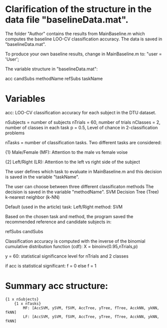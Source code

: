 # Clarification of the structure in the data file "baselineData.mat".

The folder "Author" contains the results from MainBaseline.m which computes the baseline LOO-CV classification accuracy.
The data is saved in "baselineData.mat". 

To produce your own baseline results, change in MainBaseline.m to:
  "user = 'User';

The variable structure in "baselineData.mat":

  acc
  candSubs
  methodName
  refSubs
  taskName

# Variables
acc: LOO-CV classification accuracy for each subject in the DTU dataset. 

nSubjects = number of subjects
nTrials = 60, number of trials
nClasses = 2, number of classes in each task
p = 0.5, Level of chance in 2-classification problems

nTasks = number of classification tasks. Two different tasks are considered:

{1} Male/Female (MF): Attention to the male vs female voise

{2] Left/Right (LR): Attention to the left vs right side of the subject

The user defines which task to evaluate in MainBaseline.m and this decision is saved in the variable "taskName".

The user can choose between three different classificaton methods The decision is saved in the variable "methodName".
	SVM
	Decision Tree (Tree)
	k-nearest neighbor (k-NN)

Default (used in the article)
	task: Left/Right
	method: SVM

Based on the chosen task and method, the program saved the recommended reference and candidate subjects in:

  refSubs
  candSubs


Classification accuracy is computed with the inverse of the binomial cumulative distribution function (cdf):
	X = binoinv(0.95,nTrials,p)

y = 60: statistical significance level for nTrials and 2 classes

if acc is statistical significant:
	f = 0
else
	f = 1

# Summary acc structure:

	{1 x nSubjects}
		{1 x nTasks}
			MF: [AccSVM, ySVM, fSVM, AccTree, yTree, fTree, AcckNN, ykNN, fkNN]
			LF: [AccSVM, ySVM, fSVM, AccTree, yTree, fTree, AcckNN, ykNN, fkNN] 
